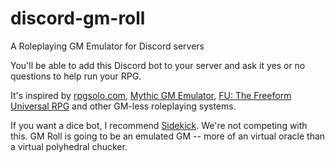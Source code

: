 # discord-gm-roll
A Roleplaying GM Emulator for Discord servers

You'll be able to add this Discord bot to your server and ask it yes or no questions to help run your RPG.

It's inspired by [rpgsolo.com](http://rpgsolo.com/), [Mythic GM Emulator](http://www.wordmillgames.com/mythic-game-master-emulator.html), [FU: The Freeform Universal RPG](http://freeformuniversal.com/) and other GM-less roleplaying systems.

If you want a dice bot, I recommend [Sidekick](https://github.com/ArtemGr/Sidekick/). We're not competing with this. GM Roll is going to be an emulated GM -- more of an virtual oracle than a virtual polyhedral chucker.

